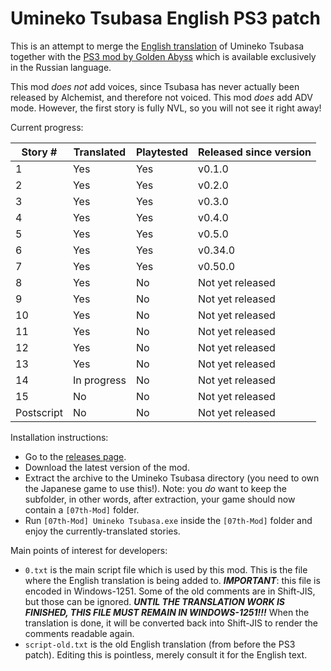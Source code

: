 # Umineko Tsubasa English PS3 patch

This is an attempt to merge the [English translation](https://uminekotsubasa.github.io)
of Umineko Tsubasa together with the [PS3 mod by Golden Abyss](http://golden-abyss.blogspot.com/2015/12/umineko-tsubasa-ps3_19.html)
which is available exclusively in the Russian language.

This mod *does not* add voices, since Tsubasa has never actually been released by Alchemist, and therefore not voiced.
This mod *does* add ADV mode. However, the first story is fully NVL, so you will not see it right away!

Current progress:

|Story #|Translated|Playtested|Released since version|
|--|--|--|--|
|1|Yes|Yes|v0.1.0|
|2|Yes|Yes|v0.2.0|
|3|Yes|Yes|v0.3.0|
|4|Yes|Yes|v0.4.0|
|5|Yes|Yes|v0.5.0|
|6|Yes|Yes|v0.34.0|
|7|Yes|Yes|v0.50.0|
|8|Yes|No|Not yet released|
|9|Yes|No|Not yet released|
|10|Yes|No|Not yet released|
|11|Yes|No|Not yet released|
|12|Yes|No|Not yet released|
|13|Yes|No|Not yet released|
|14|In progress|No|Not yet released|
|15|No|No|Not yet released|
|Postscript|No|No|Not yet released|

Installation instructions:

- Go to the [releases page](../../releases).
- Download the latest version of the mod.
- Extract the archive to the Umineko Tsubasa directory (you need to own the Japanese game to use this!). Note: you *do* want to keep the subfolder, in other words, after extraction, your game should now contain a `[07th-Mod]` folder.
- Run `[07th-Mod] Umineko Tsubasa.exe` inside the `[07th-Mod]` folder and enjoy the currently-translated stories.

Main points of interest for developers:
- `0.txt` is the main script file which is used by this mod. 
This is the file where the English translation is being added to.
***IMPORTANT***: this file is encoded in Windows-1251. Some of the old comments are in Shift-JIS, but those can be ignored.
***UNTIL THE TRANSLATION WORK IS FINISHED, THIS FILE MUST REMAIN IN WINDOWS-1251!!!***
When the translation is done, it will be converted back into Shift-JIS to render the comments readable again.
- `script-old.txt` is the old English translation (from before the PS3 patch). Editing this is pointless, merely consult it for the English text.
